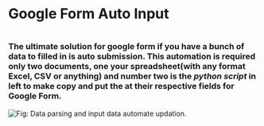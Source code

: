 <h1>Google Form Auto Input<h1>
<h3>The ultimate solution for google form if you have a bunch of data to filled in is auto submission. This automation is required only two documents, one your spreadsheet(with any format Excel, CSV or anything) and number two is the <em>python script</em> in left to make copy and put the at their respective fields for <strong>Google Form</strong>.</h3>
<img src='https://i.postimg.cc/90rszJwQ/Frame.png' alt='Fig: Data parsing and input data automate updation.'/></a>
